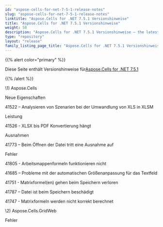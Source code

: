 ```yaml
---
id: "aspose-cells-for-net-7-5-1-release-notes"
slug: "aspose-cells-for-net-7-5-1-release-notes"
linktitle: "Aspose.Cells for .NET 7.5.1 Versionshinweise"
title: "Aspose.Cells for .NET 7.5.1 Versionshinweise"
weight: 50
description: "Aspose.Cells for .NET 7.5.1 Versionshinweise – the latest updates and fixes."
type: "repository"
layout: "release"
family_listing_page_title: "Aspose.Cells for .NET 7.5.1 Versionshinweise"
---
```

{{% alert color="primary" %}} 

 Diese Seite enthält Versionshinweise für[Aspose.Cells for .NET 7.5.1](https://releases.aspose.com/cells/net/new-releases/aspose.cells-for-.net-7.5.1/)

{{% /alert %}} 

\1) Aspose.Cells 

 Neue Eigenschaften

 41522 – Analysieren von Szenarien bei der Umwandlung von XLS in XLSM

 Leistung

 41526 - XLSX bis PDF Konvertierung hängt

 Ausnahmen

 41773 – Beim Öffnen der Datei tritt eine Ausnahme auf

 Fehler

 41805 - Arbeitsmappenformeln funktionieren nicht

 41685 – Probleme mit der automatischen Größenanpassung für das Textfeld

41751 - Matrixformel(en) gehen beim Speichern verloren

 41787 – Datei ist beim Speichern beschädigt

 41747 - Matrixformeln werden nicht korrekt berechnet

 \2) Aspose.Cells.GridWeb

 Fehler

